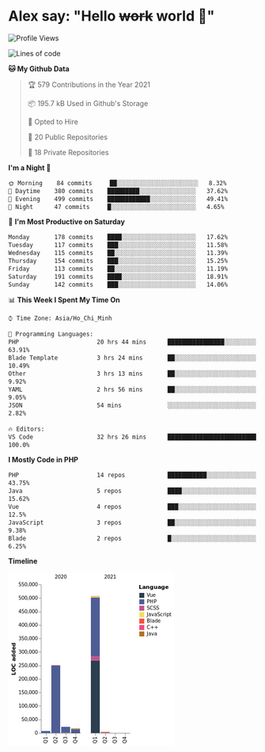 # Alex say: "Hello ~~work~~ world 🐾"

<!--START_SECTION:waka-->
![Profile Views](http://img.shields.io/badge/Profile%20Views-0-blue)

![Lines of code](https://img.shields.io/badge/From%20Hello%20World%20I%27ve%20Written-808722%20lines%20of%20code-blue)

**🐱 My Github Data** 

> 🏆 579 Contributions in the Year 2021
 > 
> 📦 195.7 kB Used in Github's Storage 
 > 
> 💼 Opted to Hire
 > 
> 📜 20 Public Repositories 
 > 
> 🔑 18 Private Repositories  
 > 
**I'm a Night 🦉** 

```text
🌞 Morning    84 commits     ██░░░░░░░░░░░░░░░░░░░░░░░   8.32% 
🌆 Daytime    380 commits    █████████░░░░░░░░░░░░░░░░   37.62% 
🌃 Evening    499 commits    ████████████░░░░░░░░░░░░░   49.41% 
🌙 Night      47 commits     █░░░░░░░░░░░░░░░░░░░░░░░░   4.65%

```
📅 **I'm Most Productive on Saturday** 

```text
Monday       178 commits    ████░░░░░░░░░░░░░░░░░░░░░   17.62% 
Tuesday      117 commits    ███░░░░░░░░░░░░░░░░░░░░░░   11.58% 
Wednesday    115 commits    ██░░░░░░░░░░░░░░░░░░░░░░░   11.39% 
Thursday     154 commits    ███░░░░░░░░░░░░░░░░░░░░░░   15.25% 
Friday       113 commits    ██░░░░░░░░░░░░░░░░░░░░░░░   11.19% 
Saturday     191 commits    ████░░░░░░░░░░░░░░░░░░░░░   18.91% 
Sunday       142 commits    ███░░░░░░░░░░░░░░░░░░░░░░   14.06%

```


📊 **This Week I Spent My Time On** 

```text
⌚︎ Time Zone: Asia/Ho_Chi_Minh

💬 Programming Languages: 
PHP                      20 hrs 44 mins      ████████████████░░░░░░░░░   63.91% 
Blade Template           3 hrs 24 mins       ██░░░░░░░░░░░░░░░░░░░░░░░   10.49% 
Other                    3 hrs 13 mins       ██░░░░░░░░░░░░░░░░░░░░░░░   9.92% 
YAML                     2 hrs 56 mins       ██░░░░░░░░░░░░░░░░░░░░░░░   9.05% 
JSON                     54 mins             ░░░░░░░░░░░░░░░░░░░░░░░░░   2.82%

🔥 Editors: 
VS Code                  32 hrs 26 mins      █████████████████████████   100.0%

```

**I Mostly Code in PHP** 

```text
PHP                      14 repos            ███████████░░░░░░░░░░░░░░   43.75% 
Java                     5 repos             ████░░░░░░░░░░░░░░░░░░░░░   15.62% 
Vue                      4 repos             ███░░░░░░░░░░░░░░░░░░░░░░   12.5% 
JavaScript               3 repos             ██░░░░░░░░░░░░░░░░░░░░░░░   9.38% 
Blade                    2 repos             █░░░░░░░░░░░░░░░░░░░░░░░░   6.25%

```


**Timeline**

![Chart not found](https://raw.githubusercontent.com/alexzvn/alexzvn/main/charts/bar_graph.png) 


<!--END_SECTION:waka-->
